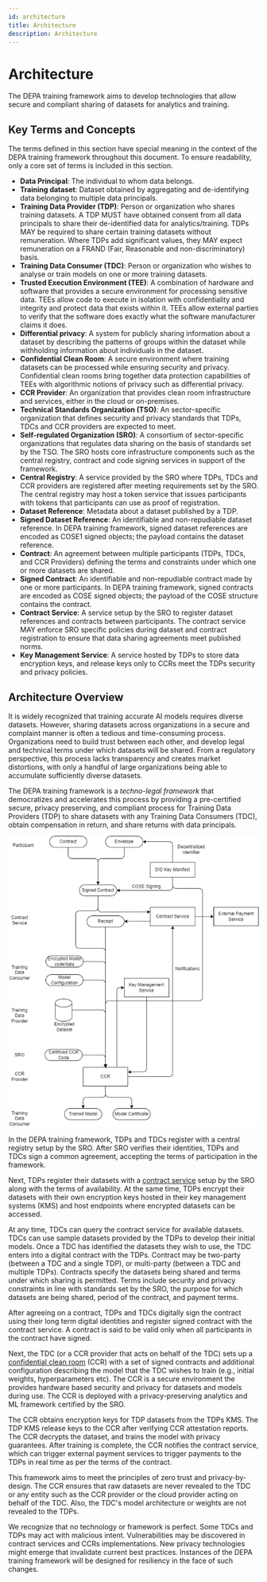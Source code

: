 ```yaml
---
id: architecture
title: Architecture
description: Architecture
---
```


# Architecture

The DEPA training framework aims to develop technologies that allow secure and compliant sharing of datasets for analytics and training. 

## Key Terms and Concepts

The terms defined in this section have special meaning in the context of the DEPA training framework throughout this document. To ensure readability, only a core set of terms is included in this section.

- __Data Principal__: The individual to whom data belongs. 
- __Training dataset__: Dataset obtained by aggregating and de-identifying data belonging to multiple data principals. 
- __Training Data Provider (TDP)__: Person or organization who shares training datasets. A TDP MUST have obtained consent from all data principals to share their de-identified data for analytics/training. TDPs MAY be required to share certain training datasets without remuneration. Where TDPs add significant values, they MAY expect remuneration on a FRAND (Fair, Reasonable and non-discriminatory) basis. 
- __Training Data Consumer (TDC)__: Person or organization who wishes to analyse or train models on one or more training datasets.
- __Trusted Execution Environment (TEE)__: A combination of hardware and software that provides a secure environment for processing sensitive data. TEEs allow code to execute in isolation with confidentiality and integrity and protect data that exists within it. TEEs allow external parties to verify that the software does exactly what the software manufacturer claims it does.
- __Differential privacy__: A system for publicly sharing information about a dataset by describing the patterns of groups within the dataset while withholding information about individuals in the dataset. 
- __Confidential Clean Room__: A secure environment where training datasets can be processed while ensuring security and privacy. Confidential clean rooms bring together data protection capabilities of TEEs with algorithmic notions of privacy such as differential privacy. 
- __CCR Provider__: An organization that provides clean room infrastructure and services, either in the cloud or on-premises. 
- __Technical Standards Organization (TSO)__: An sector-specific organization that defines security and privacy standards that TDPs, TDCs and CCR providers are expected to meet. 
- __Self-regulated Organization (SRO)__: A consortium of sector-specific organizations that regulates data sharing on the basis of standards set by the TSO. The SRO hosts core infrastructure components such as the central registry, contract and code signing services in support of the framework. 
- __Central Registry__: A service provided by the SRO where TDPs, TDCs and CCR providers are registered after meeting requirements set by the SRO. The central registry may host a token service that issues participants with tokens that participants can use as proof of registration. 
- __Dataset Reference__: Metadata about a dataset published by a TDP.
- __Signed Dataset Reference__: An identifiable and non-repudiable dataset reference. In DEPA training framework, signed  dataset references are encoded as COSE1 signed objects; the payload contains the dataset reference. 
- __Contract__: An agreement between multiple participants (TDPs, TDCs, and CCR Providers) defining the terms and constraints under which one or more datasets are shared. 
- __Signed Contract__: An identifiable and non-repudiable contract made by one or more participants. In DEPA training framework, signed contracts are encoded as COSE signed objects; the payload of the COSE structure contains the contract.
- __Contract Service__: A service setup by the SRO to register dataset references and contracts between participants. The contract service MAY enforce SRO specific policies during dataset and contract registration to ensure that data sharing agreements meet published norms. 
- __Key Management Service__: A service hosted by TDPs to store data encryption keys, and release keys only to CCRs meet the TDPs security and privacy policies. 

## Architecture Overview

It is widely recognized that training accurate AI models requires diverse datasets. However, sharing datasets across organizations in a secure and complaint manner is often a tedious and time-consuming process. Organizations need to build trust between each other, and develop legal and technical terms under which datasets will be shared. From a regulatory perspective, this process lacks transparency and creates market distortions, with only a handful of large organizations being able to accumulate sufficiently diverse datasets. 

The DEPA training framework is a _techno-legal framework_ that democratizes and accelerates this process by providing a pre-certified secure, privacy preserving, and compliant process for Training Data Providers (TDP) to share datasets with any Training Data Consumers (TDC), obtain compensation in return, and share returns with data principals. 

![Architecture](./images/architecture.drawio.png)

In the DEPA training framework, TDPs and TDCs register with a central registry setup by the SRO. After SRO verifies their identities, TDPs and TDCs sign a common agreement, accepting the terms of participation in the framework.

Next, TDPs register their datasets with a [contract service](./contract_service_specifications.md) setup by the SRO along with the terms of availability. At the same time, TDPs encrypt their datasets with their own encryption keys hosted in their key management systems (KMS) and host endpoints where encrypted datasets can be accessed. 

At any time, TDCs can query the contract service for available datasets. TDCs can use sample datasets provided by the TDPs to develop their initial models. Once a TDC has identified the datasets they wish to use, the TDC enters into a digital contract with the TDPs. Contract may be two-party (between a TDC and a single TDP), or multi-party (between a TDC and multiple TDPs). Contracts specify the datasets being shared and terms under which sharing is permitted. Terms include security and privacy constraints in line with standards set by the SRO, the purpose for which datasets are being shared, period of the contract, and payment terms. 

After agreeing on a contract, TDPs and TDCs digitally sign the contract using their long term digital identities and register signed contract with the contract service. A contract is said to be valid only when all participants in the contract have signed.

Next, the TDC (or a CCR provider that acts on behalf of the TDC) sets up a [confidential clean room](./confidential_clean_room_design.md) (CCR) with a set of signed contracts and additional configuration describing the model that the TDC wishes to train (e.g., initial weights, hyperparameters etc). The CCR is a secure environment the provides hardware based security and privacy for datasets and models during use. The CCR is deployed with a privacy-preserving analytics and ML framework certified by the SRO.

The CCR obtains encryption keys for TDP datasets from the TDPs KMS. The TDP KMS release keys to the CCR after verifying CCR attestation reports. The CCR decrypts the dataset, and trains the model with privacy guarantees. After training is complete, the CCR notifies the contract service, which can trigger external payment services to trigger payments to the TDPs in real time as per the terms of the contract. 

This framework aims to meet the principles of zero trust and privacy-by-design. The CCR ensures that raw datasets are never revealed to the TDC or any entity such as the CCR provider or the cloud provider acting on behalf of the TDC. Also, the TDC's model architecture or weights are not revealed to the TDPs.

We recognize that no technology or framework is perfect. Some TDCs and TDPs may act with malicious intent. Vulnerabilities may be discovered in contract services and CCRs implementations. New privacy technologies might emerge that invalidate current best practices. Instances of the DEPA training framework will be designed for resiliency in the face of such changes.  

